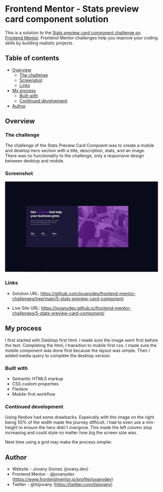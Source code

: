 # Frontend Mentor - Stats preview card component solution

This is a solution to the [Stats preview card component challenge on Frontend Mentor](https://www.frontendmentor.io/challenges/stats-preview-card-component-8JqbgoU62). Frontend Mentor challenges help you improve your coding skills by building realistic projects. 

## Table of contents

- [Overview](#overview)
  - [The challenge](#the-challenge)
  - [Screenshot](#screenshot)
  - [Links](#links)
- [My process](#my-process)
  - [Built with](#built-with)
  - [Continued development](#continued-development)
- [Author](#author)

## Overview

### The challenge

The challenge of the Stats Preview Card Compoent was to create a mobile and desktop hero section with a title, description, stats, and an image. There was no functionality to the challenge, only a responsive design between desktop and mobile. 

### Screenshot

![](./screenshot.jpg)

### Links

- Solution URL: https://github.com/jovanydev/frontend-mentor-challenges/tree/main/5-stats-preview-card-component

- Live Site URL: https://jovanydev.github.io/frontend-mentor-challenges/5-stats-preview-card-component/

## My process

I first started with Desktop first html. I made sure the image went first before the text. Completing the html, I transition to mobile first css. I made sure the mobile component was done first because the layout was simple. Then I added media query to complete the desktop version. 

### Built with

- Semantic HTML5 markup
- CSS custom properties
- Flexbox
- Mobile-first workflow

### Continued development

Using flexbox had some drawbacks. Espeically with the image on the right being 50% of the width made the journey difficult. I had to even use a min-height to ensure the hero didn't overgrow. This made the left column stop increasing and could style no matter how big the screen size was. 

Next time using a grid may make the process simpler. 


## Author

- Website - Jovany Gomez (jovany.dev)
- Frontend Mentor - @jovanydev
  (https://www.frontendmentor.io/profile/jovanydev)
- Twitter - @itsjovany
  (https://twitter.com/itsjovany)